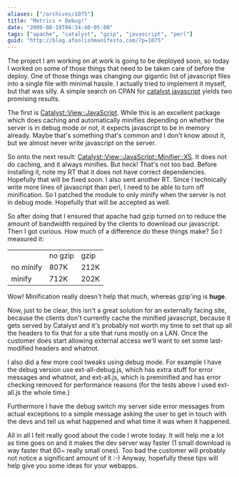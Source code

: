 ```yaml
---
aliases: ["/archives/1075"]
title: "Metrics + Debug!"
date: "2009-08-19T04:34:40-05:00"
tags: ["apache", "catalyst", "gzip", "javascript", "perl"]
guid: "http://blog.afoolishmanifesto.com/?p=1075"
---
```

The project I am working on at work is going to be deployed soon, so today I worked on some of those things that need to be taken care of before the deploy. One of those things was changing our gigantic list of javascript files into a single file with minimal hassle. I actually tried to implement it myself, but that was silly. A simple search on CPAN for [catalyst javascript](http://search.cpan.org/search?query=catalyst%20javascript&mode=all) yields two promising results.

The first is [Catalyst::View::JavaScript](http://search.cpan.org/perldoc?Catalyst::View::JavaScript). While this is an excellent package which does caching and automatically minifies depending on whether the server is in debug mode or not, it expects javascript to be in memory already. Maybe that's something that's common and I don't know about it, but we almost never write javascript on the server.

So onto the next result: [Catalyst::View::JavaScript::Minifier::XS](http://search.cpan.org/perldoc?Catalyst::View::JavaScript::Minifier::XS). It does not do caching, and it always minifies. But heck! That's not too bad. Before installing it, note my RT that it does not have correct dependencies. Hopefully that will be fixed soon. I also sent another RT. Since I technically write more lines of javascript than perl, I need to be able to turn off minification. So I patched the module to only minify when the server is not in debug mode. Hopefully that will be accepted as well.

So after doing that I ensured that apache had gzip turned on to reduce the amount of bandwidth required by the clients to download our javascript. Then I got curious. How much of a difference do these things make? So I measured it:

<table>
  <tr>
    <td>
    </td>
    <td>no gzip</td>
    <td>gzip</td>
  </tr>
  <tr>
    <td>no minify</td>
    <td>807K</td>
    <td>212K</td>
  </tr>
  <tr>
    <td>minify</td>
    <td>712K</td>
    <td>202K</td>
  </tr>
</table>

Wow! Minification really doesn't help that much, whereas gzip'ing is **huge**.

Now, just to be clear, this isn't a great solution for an externally facing site, because the clients don't currently cache the minified javascript, because it gets served by Catalyst and it's probably not worth my time to set that up all the headers to fix that for a site that runs mostly on a LAN. Once the customer does start allowing external access we'll want to set some last-modified headers and whatnot.

I also did a few more cool tweaks using debug mode. For example I have the debug version use ext-all-debug.js, which has extra stuff for error messages and whatnot, and ext-all.js, which is preminified and has error checking removed for performance reasons (for the tests above I used ext-all.js the whole time.)

Furthermore I have the debug switch my server side error messages from actual exceptions to a simple message asking the user to get in touch with the devs and tell us what happened and what time it was when it happened.

All in all I felt really good about the code I wrote today. It will help me a lot as time goes on and it makes the dev server way faster (1 small download is way faster that 60~ really small ones). Too bad the customer will probably not notice a significant amount of it :-) Anyway, hopefully these tips will help give you some ideas for your webapps.

